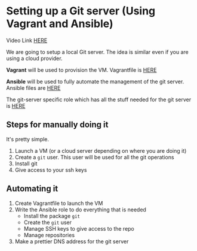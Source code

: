 # Setting up a Git server (Using Vagrant and Ansible)

Video Link [HERE](https://www.youtube.com/watch?v=uxE2Le64vHk&list=PLxYCgfC5WpnsAg5LddfjlidAHJNqRUN14&index=21)

We are going to setup a local Git server.
The idea is similar even if you are using a cloud provider.

**Vagrant** will be used to provision the VM. Vagrantfile is [HERE](../infrastructure/vagrant/apps/git-server/Vagrantfile)

**Ansible** will be used to fully automate the management of the git server.
Ansible files are [HERE](../infrastructure/ansible)

The git-server specific role which has all the stuff needed for the git server is [HERE](../infrastructure/ansible/roles/git-server)

## Steps for manually doing it

It's pretty simple.

1. Launch a VM (or a cloud server depending on where you are doing it)
2. Create a `git` user. This user will be used for all the git operations
3. Install git
4. Give access to your ssh keys

## Automating it

1. Create Vagrantfile to launch the VM
2. Write the Ansible role to do everything that is needed
	- Install the package `git`
	- Create the `git` user
	- Manage SSH keys to give access to the repo
	- Manage repositories
3. Make a prettier DNS address for the git server
